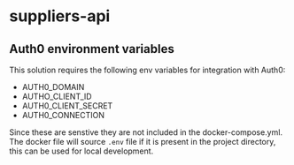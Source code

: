 # suppliers-api

## Auth0 environment variables
This solution requires the following env variables for integration with Auth0:
  - AUTH0_DOMAIN
  - AUTHO_CLIENT_ID
  - AUTH0_CLIENT_SECRET
  - AUTH0_CONNECTION

Since these are senstive they are not included in the docker-compose.yml.
The docker file will source `.env` file if it is present in the project directory, this can be used for local development.
